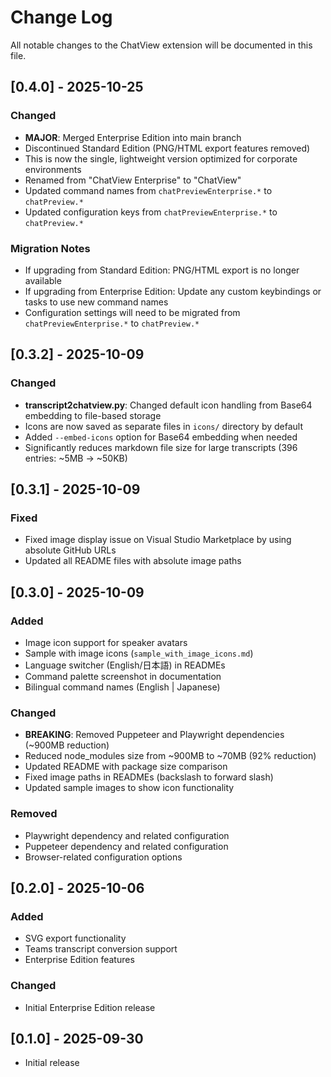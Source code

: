 # Change Log

All notable changes to the ChatView extension will be documented in this file.

## [0.4.0] - 2025-10-25

### Changed
- **MAJOR**: Merged Enterprise Edition into main branch
- Discontinued Standard Edition (PNG/HTML export features removed)
- This is now the single, lightweight version optimized for corporate environments
- Renamed from "ChatView Enterprise" to "ChatView"
- Updated command names from `chatPreviewEnterprise.*` to `chatPreview.*`
- Updated configuration keys from `chatPreviewEnterprise.*` to `chatPreview.*`

### Migration Notes
- If upgrading from Standard Edition: PNG/HTML export is no longer available
- If upgrading from Enterprise Edition: Update any custom keybindings or tasks to use new command names
- Configuration settings will need to be migrated from `chatPreviewEnterprise.*` to `chatPreview.*`

## [0.3.2] - 2025-10-09

### Changed
- **transcript2chatview.py**: Changed default icon handling from Base64 embedding to file-based storage
- Icons are now saved as separate files in `icons/` directory by default
- Added `--embed-icons` option for Base64 embedding when needed
- Significantly reduces markdown file size for large transcripts (396 entries: ~5MB → ~50KB)

## [0.3.1] - 2025-10-09

### Fixed
- Fixed image display issue on Visual Studio Marketplace by using absolute GitHub URLs
- Updated all README files with absolute image paths

## [0.3.0] - 2025-10-09

### Added
- Image icon support for speaker avatars
- Sample with image icons (`sample_with_image_icons.md`)
- Language switcher (English/日本語) in READMEs
- Command palette screenshot in documentation
- Bilingual command names (English | Japanese)

### Changed
- **BREAKING**: Removed Puppeteer and Playwright dependencies (~900MB reduction)
- Reduced node_modules size from ~900MB to ~70MB (92% reduction)
- Updated README with package size comparison
- Fixed image paths in READMEs (backslash to forward slash)
- Updated sample images to show icon functionality

### Removed
- Playwright dependency and related configuration
- Puppeteer dependency and related configuration
- Browser-related configuration options

## [0.2.0] - 2025-10-06

### Added
- SVG export functionality
- Teams transcript conversion support
- Enterprise Edition features

### Changed
- Initial Enterprise Edition release

## [0.1.0] - 2025-09-30

- Initial release
